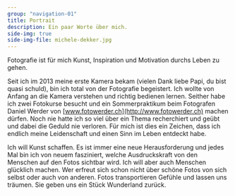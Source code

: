 ```yaml
---
group: "navigation-01"
title: Portrait
description: Ein paar Worte über mich.
side-img: true
side-img-file: michele-dekker.jpg
---
```

Fotografie ist für mich Kunst, Inspiration und Motivation durchs Leben zu gehen. 

Seit ich im 2013 meine erste Kamera bekam (vielen Dank liebe Papi, du bist quasi schuld), bin ich total von der Fotografie begeistert. Ich wollte von Anfang an die Kamera verstehen und richtig bedienen lernen. Seither habe ich zwei Fotokurse besucht und ein Sommerpraktikum beim Fotografen Daniel Werder von [www.fotowerder.ch](http://www.fotowerder.ch) machen dürfen. Noch nie hatte ich so viel über ein Thema recherchiert und geübt und dabei die Geduld nie verloren. Für mich ist dies ein Zeichen, dass ich endlich meine Leidenschaft und einen Sinn im Leben entdeckt habe. 

Ich will Kunst schaffen. Es ist immer eine neue Herausforderung und jedes Mal bin ich von neuem fasziniert, welche Ausdruckskraft von den Menschen auf den Fotos sichtbar wird. 
Ich will aber auch Menschen glücklich machen. Wer erfreut sich schon nicht über schöne Fotos von sich selbst oder auch von anderen. Fotos transportieren Gefühle und lassen uns träumen. Sie geben uns ein Stück Wunderland zurück. 